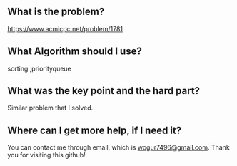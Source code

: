## What is the problem?

<https://www.acmicpc.net/problem/1781>

## What Algorithm should I use?

sorting ,priorityqueue

## What was the key point and the hard part?

Similar problem that I solved.

## Where can I get more help, if I need it?

You can contact me through email, which is wogur7496@gmail.com.
Thank you for visiting this github!


